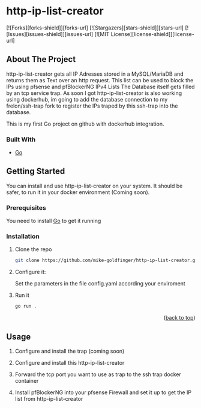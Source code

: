 # http-ip-list-creator

[![Forks][forks-shield]][forks-url]
[![Stargazers][stars-shield]][stars-url]
[![Issues][issues-shield]][issues-url]
[![MIT License][license-shield]][license-url]
<!-- ABOUT THE PROJECT -->
## About The Project

http-ip-list-creator gets all IP Adresses stored in a MySQL/MariaDB and returns them as Text over an http request.
This list can be used to block the IPs using pfsense and pfBlockerNG IPv4 Lists
The Database itself gets filled by an tcp service trap. As soon I got http-ip-list-creator is also working using dockerhub, im going to add the database connection to my frelon/ssh-trap fork to register the IPs traped by this ssh-trap into the database.

This is my first Go project on github with dockerhub integration. 

### Built With

* [Go](https://golang.org/)


<!-- GETTING STARTED -->
## Getting Started

You can install and use http-ip-list-creator on your system. It should be safer, to run it in your docker environment (Coming soon).

### Prerequisites

You need to install [Go](https://golang.org/) to get it running

### Installation

1. Clone the repo
   ```sh
   git clone https://github.com/mike-goldfinger/http-ip-list-creator.git
   ```
3. Configure it:
   
   Set the parameters in the file config.yaml according your enviroment
   
4. Run it
   ```js
   go run .
   ```

<p align="right">(<a href="#top">back to top</a>)</p>



<!-- USAGE EXAMPLES -->
## Usage

1. Configure and install the trap (coming soon)

2. Configure and install this http-ip-list-creator

3. Forward the tcp port you want to use as trap to the ssh trap docker container

4. Install pfBlockerNG into your pfsense Firewall and set it up to get the IP list from http-ip-list-creator
